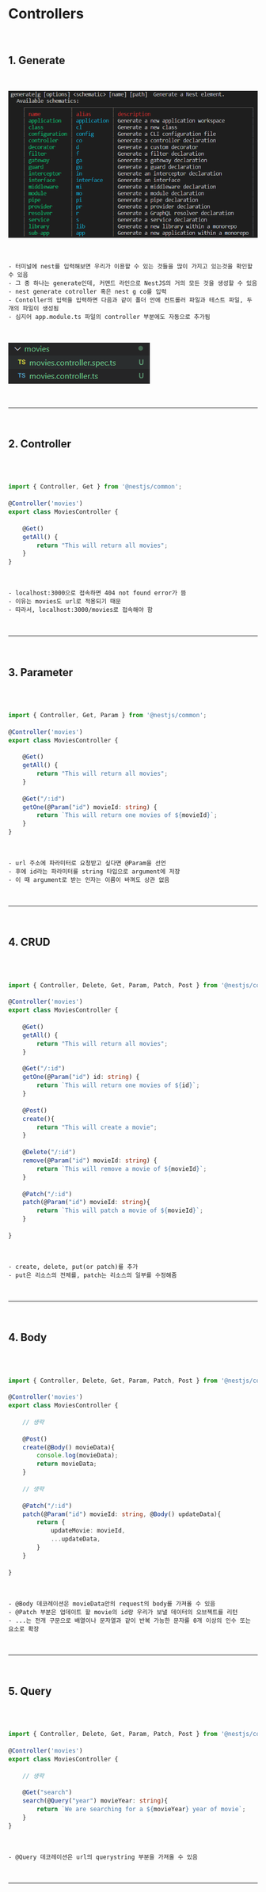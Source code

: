 # Controllers

<br>

## 1. Generate

<br>

![NestJs](https://github.com/daldalhada/Nestjs/blob/master/image/2/Nestjs1.PNG)

<br>

    - 터미널에 nest를 입력해보면 우리가 이용할 수 있는 것들을 많이 가지고 있는것을 확인할 수 있음
    - 그 중 하나는 generate인데, 커맨드 라인으로 NestJS의 거의 모든 것을 생성할 수 있음
    - nest generate cotroller 혹은 nest g co를 입력
    - Contoller의 입력을 입력하면 다음과 같이 폴더 안에 컨트롤러 파일과 테스트 파일, 두 개의 파일이 생성됨
    - 심지어 app.module.ts 파일의 controller 부분에도 자동으로 추가됨

<br>

![NestJs](https://github.com/daldalhada/Nestjs/blob/master/image/2/Nestjs2.PNG)

<br>

***

<br>

## 2. Controller

<br>

```typescript

import { Controller, Get } from '@nestjs/common';

@Controller('movies')
export class MoviesController {

    @Get()
    getAll() {
        return "This will return all movies";
    }
}

```

<br>

    - localhost:3000으로 접속하면 404 not found error가 뜸
    - 이유는 movies도 url로 적용되기 때문 
    - 따라서, localhost:3000/movies로 접속해야 함

<br>

***

<br>

## 3. Parameter

<br>

```typescript

import { Controller, Get, Param } from '@nestjs/common';

@Controller('movies')
export class MoviesController {

    @Get()
    getAll() {
        return "This will return all movies";
    }

    @Get("/:id")
    getOne(@Param("id") movieId: string) {
        return `This will return one movies of ${movieId}`;
    }
}

```

<br>

    - url 주소에 파라미터로 요청받고 싶다면 @Param을 선언
    - 후에 id라는 파라미터를 string 타입으로 argument에 저장
    - 이 때 argument로 받는 인자는 이름이 바껴도 상관 없음 

<br>

***

<br>

## 4. CRUD

<br>

```typescript

import { Controller, Delete, Get, Param, Patch, Post } from '@nestjs/common';

@Controller('movies')
export class MoviesController {

    @Get()
    getAll() {
        return "This will return all movies";
    }

    @Get("/:id")
    getOne(@Param("id") id: string) {
        return `This will return one movies of ${id}`;
    }

    @Post()
    create(){
        return "This will create a movie";
    }

    @Delete("/:id") 
    remove(@Param("id") movieId: string) {
        return `This will remove a movie of ${movieId}`;
    }

    @Patch("/:id")
    patch(@Param("id") movieId: string){
        return `This will patch a movie of ${movieId}`;
    }

}


```

<br>

    - create, delete, put(or patch)를 추가
    - put은 리소스의 전체를, patch는 리소스의 일부를 수정해줌

<br>

***

<br>

## 4. Body

<br>

```typescript

import { Controller, Delete, Get, Param, Patch, Post } from '@nestjs/common';

@Controller('movies')
export class MoviesController {

    // 생략

    @Post()
    create(@Body() movieData){
        console.log(movieData);
        return movieData;
    }

    // 생략

    @Patch("/:id")
    patch(@Param("id") movieId: string, @Body() updateData){
        return {
            updateMovie: movieId,
            ...updateData,
        }
    }

}


```

<br>

    - @Body 데코레이션은 movieData안의 request의 body를 가져올 수 있음
    - @Patch 부분은 업데이트 할 movie의 id랑 우리가 보낼 데이터의 오브젝트를 리턴
    - ...는 전개 구문으로 배열이나 문자열과 같이 반복 가능한 문자를 0개 이상의 인수 또는 요소로 확장

<br>

***

<br>

## 5. Query

<br>

```typescript

import { Controller, Delete, Get, Param, Patch, Post } from '@nestjs/common';

@Controller('movies')
export class MoviesController {

    // 생략

    @Get("search")
    search(@Query("year") movieYear: string){
        return `We are searching for a ${movieYear} year of movie`;
    }
}


```

<br>

    - @Query 데코레이션은 url의 querystring 부분을 가져올 수 있음

<br>

***

<br>


